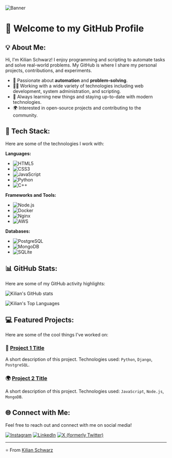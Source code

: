 <!-- Profil Banner -->
![Banner](https://your-image-link/banner.png)

# 👋 Welcome to my GitHub Profile

## 💡 About Me:
Hi, I'm Kilian Schwarz! I enjoy programming and scripting to automate tasks and solve real-world problems. My GitHub is where I share my personal projects, contributions, and experiments.

- 🔧 Passionate about **automation** and **problem-solving**.
- 👨‍💻 Working with a wide variety of technologies including web development, system administration, and scripting.
- 🚀 Always learning new things and staying up-to-date with modern technologies.
- 🌍 Interested in open-source projects and contributing to the community.

## 🚀 Tech Stack:
Here are some of the technologies I work with:

**Languages:**
- ![HTML5](https://img.shields.io/badge/HTML5-E34F26?style=for-the-badge&logo=html5&logoColor=white)
- ![CSS3](https://img.shields.io/badge/CSS3-1572B6?style=for-the-badge&logo=css3&logoColor=white)
- ![JavaScript](https://img.shields.io/badge/JavaScript-F7DF1E?style=for-the-badge&logo=javascript&logoColor=black)
- ![Python](https://img.shields.io/badge/Python-3776AB?style=for-the-badge&logo=python&logoColor=white)
- ![C++](https://img.shields.io/badge/C++-00599C?style=for-the-badge&logo=cplusplus&logoColor=white)

**Frameworks and Tools:**
- ![Node.js](https://img.shields.io/badge/Node.js-339933?style=for-the-badge&logo=nodedotjs&logoColor=white)
- ![Docker](https://img.shields.io/badge/Docker-2496ED?style=for-the-badge&logo=docker&logoColor=white)
- ![Nginx](https://img.shields.io/badge/Nginx-009639?style=for-the-badge&logo=nginx&logoColor=white)
- ![AWS](https://img.shields.io/badge/AWS-FF9900?style=for-the-badge&logo=amazonaws&logoColor=white)

**Databases:**
- ![PostgreSQL](https://img.shields.io/badge/PostgreSQL-4169E1?style=for-the-badge&logo=postgresql&logoColor=white)
- ![MongoDB](https://img.shields.io/badge/MongoDB-47A248?style=for-the-badge&logo=mongodb&logoColor=white)
- ![SQLite](https://img.shields.io/badge/SQLite-003B57?style=for-the-badge&logo=sqlite&logoColor=white)

## 📊 GitHub Stats:
Here are some of my GitHub activity highlights:

![Kilian's GitHub stats](https://github-readme-stats.vercel.app/api?username=Kilian-Schwarz&show_icons=true&theme=dark&count_private=true)

![Kilian's Top Languages](https://github-readme-stats.vercel.app/api/top-langs/?username=Kilian-Schwarz&layout=compact&theme=dark&hide_border=true)

## 💻 Featured Projects:
Here are some of the cool things I've worked on:

### 🔧 [Project 1 Title](https://github.com/Kilian-Schwarz/Project1)
A short description of this project. Technologies used: `Python`, `Django`, `PostgreSQL`.

### 🌍 [Project 2 Title](https://github.com/Kilian-Schwarz/Project2)
A short description of this project. Technologies used: `JavaScript`, `Node.js`, `MongoDB`.

## 🌐 Connect with Me:
Feel free to reach out and connect with me on social media!

[![Instagram](https://img.shields.io/badge/Instagram-E4405F?style=for-the-badge&logo=instagram&logoColor=white)](https://instagram.com/webschwarz)
[![LinkedIn](https://img.shields.io/badge/LinkedIn-0077B5?style=for-the-badge&logo=linkedin&logoColor=white)](https://linkedin.com/in/kilianschwarz)
[![X (formerly Twitter)](https://img.shields.io/badge/X-000000?style=for-the-badge&logo=x&logoColor=white)](https://x.com/KilianSchwarz)

---

⭐️ From [Kilian Schwarz](https://github.com/Kilian-Schwarz)
